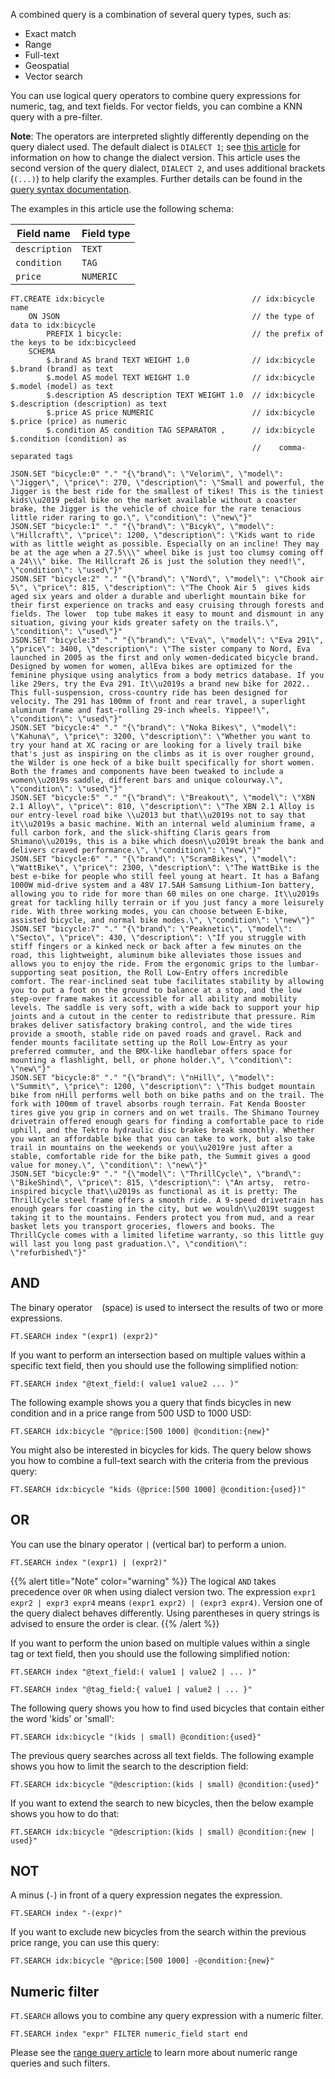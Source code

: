A combined query is a combination of several query types, such as:

* Exact match
* Range
* Full-text
* Geospatial
* Vector search

You can use logical query operators to combine query expressions for numeric, tag, and text fields. For vector fields, you can combine a KNN query with a pre-filter.

**Note**:
The operators are interpreted slightly differently depending on the query dialect used. The default dialect is `DIALECT 1`; see [this article](/docs/interact/search-and-query/basic-constructs/configuration-parameters/#default_dialect) for information on how to change the dialect version. This article uses the second version of the query dialect, `DIALECT 2`, and uses additional brackets (`(...)`) to help clarify the examples. Further details can be found in the [query syntax documentation](/docs/interact/search-and-query/advanced-concepts/query_syntax/).

The examples in this article use the following schema:

| Field name    | Field type   |
| -----------   | ----------   |
| `description` | `TEXT`       |
| `condition`   | `TAG`        |
| `price`       | `NUMERIC`    |

```redis Create the bike shop idx:bicycle
FT.CREATE idx:bicycle                                 // idx:bicycle name
    ON JSON                                           // the type of data to idx:bicycle
        PREFIX 1 bicycle:                             // the prefix of the keys to be idx:bicycleed
    SCHEMA
        $.brand AS brand TEXT WEIGHT 1.0              // idx:bicycle $.brand (brand) as text
        $.model AS model TEXT WEIGHT 1.0              // idx:bicycle $.model (model) as text
        $.description AS description TEXT WEIGHT 1.0  // idx:bicycle $.description (description) as text
        $.price AS price NUMERIC                      // idx:bicycle $.price (price) as numeric
        $.condition AS condition TAG SEPARATOR ,      // idx:bicycle $.condition (condition) as
                                                      //    comma-separated tags
```

```redis Load the JSON data
JSON.SET "bicycle:0" "." "{\"brand\": \"Velorim\", \"model\": \"Jigger\", \"price\": 270, \"description\": \"Small and powerful, the Jigger is the best ride for the smallest of tikes! This is the tiniest kids\\u2019 pedal bike on the market available without a coaster brake, the Jigger is the vehicle of choice for the rare tenacious little rider raring to go.\", \"condition\": \"new\"}"
JSON.SET "bicycle:1" "." "{\"brand\": \"Bicyk\", \"model\": \"Hillcraft\", \"price\": 1200, \"description\": \"Kids want to ride with as little weight as possible. Especially on an incline! They may be at the age when a 27.5\\\" wheel bike is just too clumsy coming off a 24\\\" bike. The Hillcraft 26 is just the solution they need!\", \"condition\": \"used\"}"
JSON.SET "bicycle:2" "." "{\"brand\": \"Nord\", \"model\": \"Chook air 5\", \"price\": 815, \"description\": \"The Chook Air 5  gives kids aged six years and older a durable and uberlight mountain bike for their first experience on tracks and easy cruising through forests and fields. The lower  top tube makes it easy to mount and dismount in any situation, giving your kids greater safety on the trails.\", \"condition\": \"used\"}"
JSON.SET "bicycle:3" "." "{\"brand\": \"Eva\", \"model\": \"Eva 291\", \"price\": 3400, \"description\": \"The sister company to Nord, Eva launched in 2005 as the first and only women-dedicated bicycle brand. Designed by women for women, allEva bikes are optimized for the feminine physique using analytics from a body metrics database. If you like 29ers, try the Eva 291. It\\u2019s a brand new bike for 2022.. This full-suspension, cross-country ride has been designed for velocity. The 291 has 100mm of front and rear travel, a superlight aluminum frame and fast-rolling 29-inch wheels. Yippee!\", \"condition\": \"used\"}"
JSON.SET "bicycle:4" "." "{\"brand\": \"Noka Bikes\", \"model\": \"Kahuna\", \"price\": 3200, \"description\": \"Whether you want to try your hand at XC racing or are looking for a lively trail bike that's just as inspiring on the climbs as it is over rougher ground, the Wilder is one heck of a bike built specifically for short women. Both the frames and components have been tweaked to include a women\\u2019s saddle, different bars and unique colourway.\", \"condition\": \"used\"}"
JSON.SET "bicycle:5" "." "{\"brand\": \"Breakout\", \"model\": \"XBN 2.1 Alloy\", \"price\": 810, \"description\": \"The XBN 2.1 Alloy is our entry-level road bike \\u2013 but that\\u2019s not to say that it\\u2019s a basic machine. With an internal weld aluminium frame, a full carbon fork, and the slick-shifting Claris gears from Shimano\\u2019s, this is a bike which doesn\\u2019t break the bank and delivers craved performance.\", \"condition\": \"new\"}"
JSON.SET "bicycle:6" "." "{\"brand\": \"ScramBikes\", \"model\": \"WattBike\", \"price\": 2300, \"description\": \"The WattBike is the best e-bike for people who still feel young at heart. It has a Bafang 1000W mid-drive system and a 48V 17.5AH Samsung Lithium-Ion battery, allowing you to ride for more than 60 miles on one charge. It\\u2019s great for tackling hilly terrain or if you just fancy a more leisurely ride. With three working modes, you can choose between E-bike, assisted bicycle, and normal bike modes.\", \"condition\": \"new\"}"
JSON.SET "bicycle:7" "." "{\"brand\": \"Peaknetic\", \"model\": \"Secto\", \"price\": 430, \"description\": \"If you struggle with stiff fingers or a kinked neck or back after a few minutes on the road, this lightweight, aluminum bike alleviates those issues and allows you to enjoy the ride. From the ergonomic grips to the lumbar-supporting seat position, the Roll Low-Entry offers incredible comfort. The rear-inclined seat tube facilitates stability by allowing you to put a foot on the ground to balance at a stop, and the low step-over frame makes it accessible for all ability and mobility levels. The saddle is very soft, with a wide back to support your hip joints and a cutout in the center to redistribute that pressure. Rim brakes deliver satisfactory braking control, and the wide tires provide a smooth, stable ride on paved roads and gravel. Rack and fender mounts facilitate setting up the Roll Low-Entry as your preferred commuter, and the BMX-like handlebar offers space for mounting a flashlight, bell, or phone holder.\", \"condition\": \"new\"}"
JSON.SET "bicycle:8" "." "{\"brand\": \"nHill\", \"model\": \"Summit\", \"price\": 1200, \"description\": \"This budget mountain bike from nHill performs well both on bike paths and on the trail. The fork with 100mm of travel absorbs rough terrain. Fat Kenda Booster tires give you grip in corners and on wet trails. The Shimano Tourney drivetrain offered enough gears for finding a comfortable pace to ride uphill, and the Tektro hydraulic disc brakes break smoothly. Whether you want an affordable bike that you can take to work, but also take trail in mountains on the weekends or you\\u2019re just after a stable, comfortable ride for the bike path, the Summit gives a good value for money.\", \"condition\": \"new\"}"
JSON.SET "bicycle:9" "." "{\"model\": \"ThrillCycle\", \"brand\": \"BikeShind\", \"price\": 815, \"description\": \"An artsy,  retro-inspired bicycle that\\u2019s as functional as it is pretty: The ThrillCycle steel frame offers a smooth ride. A 9-speed drivetrain has enough gears for coasting in the city, but we wouldn\\u2019t suggest taking it to the mountains. Fenders protect you from mud, and a rear basket lets you transport groceries, flowers and books. The ThrillCycle comes with a limited lifetime warranty, so this little guy will last you long past graduation.\", \"condition\": \"refurbished\"}"
```

## AND

The binary operator ` ` (space) is used to intersect the results of two or more expressions.

```
FT.SEARCH index "(expr1) (expr2)"
```

If you want to perform an intersection based on multiple values within a specific text field, then you should use the following simplified notion:

```
FT.SEARCH index "@text_field:( value1 value2 ... )"
```

The following example shows you a query that finds bicycles in new condition and in a price range from 500 USD to 1000 USD:

```redis Combined query using AND 1
FT.SEARCH idx:bicycle "@price:[500 1000] @condition:{new}"
```

You might also be interested in bicycles for kids. The query below shows you how to combine a full-text search with the criteria from the previous query:

```redis Combined query using AND 2
FT.SEARCH idx:bicycle "kids (@price:[500 1000] @condition:{used})"
```

## OR

You can use the binary operator `|` (vertical bar) to perform a union.

```
FT.SEARCH index "(expr1) | (expr2)"
```

{{% alert title="Note" color="warning" %}}
The logical `AND` takes precedence over `OR` when using dialect version two. The expression `expr1 expr2 | expr3 expr4` means `(expr1 expr2) | (expr3 expr4)`. Version one of the query dialect behaves differently. Using parentheses in query strings is advised to ensure the order is clear.
 {{% /alert  %}}


If you want to perform the union based on multiple values within a single tag or text field, then you should use the following simplified notion:

```
FT.SEARCH index "@text_field:( value1 | value2 | ... )"
```

```
FT.SEARCH index "@tag_field:{ value1 | value2 | ... }"
```

The following query shows you how to find used bicycles that contain either the word 'kids' or 'small':

```redis Combined query using OR 1
FT.SEARCH idx:bicycle "(kids | small) @condition:{used}"
```

The previous query searches across all text fields. The following example shows you how to limit the search to the description field:

```redis Combined query using OR 2
FT.SEARCH idx:bicycle "@description:(kids | small) @condition:{used}"
```

If you want to extend the search to new bicycles, then the below example shows you how to do that:

```redis Combined query using OR 3
FT.SEARCH idx:bicycle "@description:(kids | small) @condition:{new | used}"
```

## NOT

A minus (`-`) in front of a query expression negates the expression.

```
FT.SEARCH index "-(expr)"
```

If you want to exclude new bicycles from the search within the previous price range, you can use this query:

```redis Combined query using NOT
FT.SEARCH idx:bicycle "@price:[500 1000] -@condition:{new}"
```

## Numeric filter

`FT.SEARCH` allows you to combine any query expression with a numeric filter.

```
FT.SEARCH index "expr" FILTER numeric_field start end
```

Please see the [range query article](/docs/interact/search-and-query/query/range) to learn more about numeric range queries and such filters.
